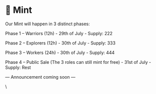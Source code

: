 # 🍬 Mint

Our Mint will happen in 3 distinct phases:

Phase 1 – Warriors (12h) - 29th of July - Supply: 222

Phase 2 – Explorers (12h) - 30th of July - Supply: 333

Phase 3 – Workers (24h) - 30th of July - Supply: 444

Phase 4 – Public Sale (The 3 roles can still mint for free) - 31st of July - Supply: Rest



— Announcement coming soon —

\
